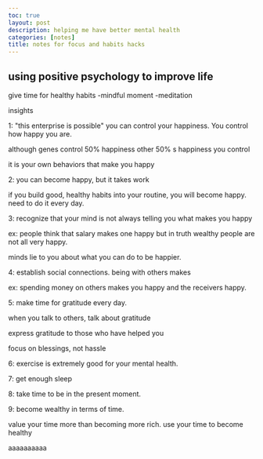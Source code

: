 ```yaml
---
toc: true
layout: post
description: helping me have better mental health
categories: [notes]
title: notes for focus and habits hacks
---
```


## using positive psychology to improve life


give time for healthy habits
-mindful moment
-meditation

insights


1: "this enterprise is possible" you can control your
happiness. You control how happy you are.


although genes control 50% happiness other 50% s happiness you control


it is your own behaviors that make you happy

2: you can become happy, but it takes work


if you build good, healthy habits into your routine, you will become happy. need to do it every day.


3: recognize that your mind is not always telling you what makes you happy


ex: people think that salary makes one happy but in truth wealthy people are not all very happy.


minds lie to you about what you can do to be happier.


4: establish social connections. being with others makes 


ex: spending money on others makes you happy and the receivers happy.


5: make time for gratitude every day.


when you talk to others, talk about gratitude


express gratitude to those who have helped you


focus on blessings, not hassle


6: exercise is extremely good for your mental health.


7: get enough sleep


8: take time to be in the present moment. 


9: become wealthy in terms of time. 


value your time more than becoming more rich. use your time to 
become healthy

aaaaaaaaaa